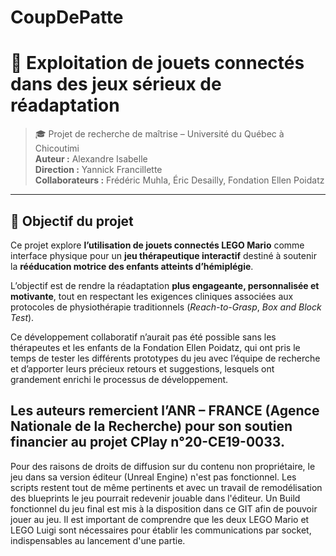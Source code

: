 # CoupDePatte

# 🧩 Exploitation de jouets connectés dans des jeux sérieux de réadaptation

> 🎓 Projet de recherche de maîtrise – Université du Québec à Chicoutimi  
> **Auteur :** Alexandre Isabelle  
> **Direction :** Yannick Francillette  
> **Collaborateurs :** Frédéric Muhla, Éric Desailly, Fondation Ellen Poidatz

---

## 🎯 Objectif du projet

Ce projet explore **l’utilisation de jouets connectés LEGO Mario** comme interface physique pour un **jeu thérapeutique interactif** destiné à soutenir la **rééducation motrice des enfants atteints d’hémiplégie**.

L’objectif est de rendre la réadaptation **plus engageante, personnalisée et motivante**, tout en respectant les exigences cliniques associées aux protocoles de physiothérapie traditionnels (*Reach-to-Grasp*, *Box and Block Test*).

Ce développement collaboratif n’aurait pas été possible sans les thérapeutes et les enfants de la Fondation Ellen Poidatz, qui ont pris le temps de tester les différents prototypes du jeu avec l’équipe de recherche et d’apporter leurs précieux retours et suggestions, lesquels ont grandement enrichi le processus de développement.

Les auteurs remercient l’ANR – FRANCE (Agence Nationale de la Recherche) pour son soutien financier au projet CPlay n°20-CE19-0033.
---

Pour des raisons de droits de diffusion sur du contenu non propriétaire, le jeu dans sa version éditeur (Unreal Engine) n'est pas fonctionnel. Les scripts restent tout de même pertinents et avec un travail de remodélisation des blueprints le jeu pourrait redevenir jouable dans l'éditeur. Un Build fonctionnel du jeu final est mis à la disposition dans ce GIT afin de pouvoir jouer au jeu. Il est important de comprendre que les deux LEGO Mario et LEGO Luigi sont nécessaires pour établir les communications par socket, indispensables au lancement d'une partie.
